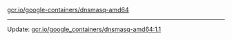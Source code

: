 [gcr.io/google-containers/dnsmasq-amd64](https://hub.docker.com/r/cruse/dnsmasq-amd64/tags/) 

----
Update: [gcr.io/google_containers/dnsmasq-amd64:1.1](https://hub.docker.com/r/cruse/dnsmasq-amd64/tags/)

